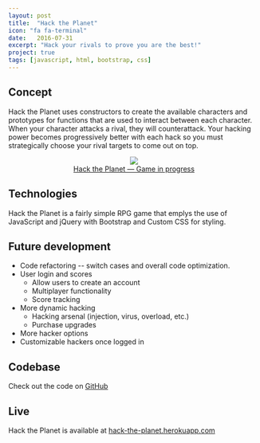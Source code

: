 ```yaml
---
layout: post
title:  "Hack the Planet"
icon: "fa fa-terminal"
date:   2016-07-31
excerpt: "Hack your rivals to prove you are the best!"
project: true
tags: [javascript, html, bootstrap, css]
---
```

## Concept
Hack the Planet uses constructors to create the available characters and prototypes for functions that are used to interact between each character. When your character attacks a rival, they will counterattack. Your hacking power becomes progressively better with each hack so you must strategically choose your rival targets to come out on top.

<center>
<figure>
	<a href="https://hack-the-planet.herokuapp.com/"><img src="{{ site.url }}/assets/img/projects/htp.png"></a>
	<figcaption><a href="https://hack-the-planet.herokuapp.com/" title="Travel Aegis Dashboard">Hack the Planet — Game in progress</a></figcaption>
</figure>
</center>

## Technologies
Hack the Planet is a fairly simple RPG game that emplys the use of JavaScript and jQuery with Bootstrap and Custom CSS for styling.

## Future development
* Code refactoring -- switch cases and overall code optimization.
* User login and scores
  * Allow users to create an account
  * Multiplayer functionality
  * Score tracking
* More dynamic hacking
  * Hacking arsenal (injection, virus, overload, etc.)
  * Purchase upgrades
* More hacker options
* Customizable hackers once logged in

## Codebase
Check out the code on [GitHub](https://github.com/neurohacked/hack-the-planet)

## Live

Hack the Planet is available at [hack-the-planet.herokuapp.com](https://hack-the-planet.herokuapp.com)
